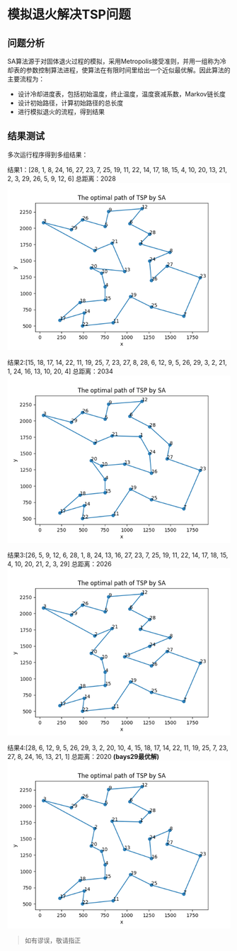 # 模拟退火解决TSP问题
## 问题分析
SA算法源于对固体退火过程的模拟，采用Metropolis接受准则，并用一组称为冷却表的参数控制算法进程，使算法在有限时间里给出一个近似最优解。因此算法的主要流程为：
- 设计冷却进度表，包括初始温度，终止温度，温度衰减系数，Markov链长度
- 设计初始路径，计算初始路径的总长度
- 进行模拟退火的流程，得到结果
## 结果测试
多次运行程序得到多组结果：

结果1：[28, 1, 8, 24, 16, 27, 23, 7, 25, 19, 11, 22, 14, 17, 18, 15, 4, 10, 20, 13, 21, 2, 3, 29, 26, 5, 9, 12, 6] 总距离：2028
![SA1.png](../imgs/SA1.png)

结果2:[15, 18, 17, 14, 22, 11, 19, 25, 7, 23, 27, 8, 28, 6, 12, 9, 5, 26, 29, 3, 2, 21, 1, 24, 16, 13, 10, 20, 4] 总距离：2034
![SA2.png](../imgs/SA2.png)

结果3:[26, 5, 9, 12, 6, 28, 1, 8, 24, 13, 16, 27, 23, 7, 25, 19, 11, 22, 14, 17, 18, 15, 4, 10, 20, 21, 2, 3, 29] 总距离：2026
![SA3.png](../imgs/SA3.png)

结果4:[28, 6, 12, 9, 5, 26, 29, 3, 2, 20, 10, 4, 15, 18, 17, 14, 22, 11, 19, 25, 7, 23, 27, 8, 24, 16, 13, 21, 1] 总距离：2020 **(bays29最优解)**
![SA4.png](../imgs/SA4.png)
> 如有谬误，敬请指正